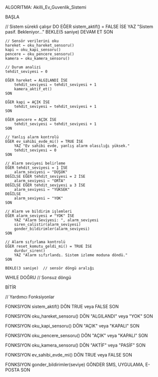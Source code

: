 ALGORITMA: Akilli_Ev_Guvenlik_Sistemi

BAŞLA

// Sistem sürekli çalışır
DO
    EĞER sistem_aktif() = FALSE İSE
        YAZ "Sistem pasif. Bekleniyor..."
        BEKLE(5 saniye)
        DEVAM ET
    SON

    // Sensör verilerini oku
    hareket ← oku_hareket_sensoru()
    kapi ← oku_kapi_sensoru()
    pencere ← oku_pencere_sensoru()
    kamera ← oku_kamera_sensoru()

    // Durum analizi
    tehdit_seviyesi ← 0

    EĞER hareket = ALGILANDI İSE
        tehdit_seviyesi ← tehdit_seviyesi + 1
        kamera_aktif_et()
    SON

    EĞER kapi = AÇIK İSE
        tehdit_seviyesi ← tehdit_seviyesi + 1
    SON

    EĞER pencere = AÇIK İSE
        tehdit_seviyesi ← tehdit_seviyesi + 1
    SON

    // Yanlış alarm kontrolü
    EĞER ev_sahibi_evde_mi() = TRUE İSE
        YAZ "Ev sahibi evde, yanlış alarm olasılığı yüksek."
        tehdit_seviyesi ← 0
    SON

    // Alarm seviyesi belirleme
    EĞER tehdit_seviyesi = 1 İSE
        alarm_seviyesi ← "DÜŞÜK"
    DEĞİLSE EĞER tehdit_seviyesi = 2 İSE
        alarm_seviyesi ← "ORTA"
    DEĞİLSE EĞER tehdit_seviyesi ≥ 3 İSE
        alarm_seviyesi ← "YÜKSEK"
    DEĞİLSE
        alarm_seviyesi ← "YOK"
    SON

    // Alarm ve bildirim işlemleri
    EĞER alarm_seviyesi ≠ "YOK" İSE
        YAZ "Alarm Seviyesi: ", alarm_seviyesi
        siren_calistir(alarm_seviyesi)
        gonder_bildirimler(alarm_seviyesi)
    SON

    // Alarm sıfırlama kontrolü
    EĞER reset_komutu_geldi_mi() = TRUE İSE
        durdur_siren()
        YAZ "Alarm sıfırlandı. Sistem izleme moduna döndü."
    SON

    BEKLE(3 saniye)  // sensör döngü aralığı

WHILE DOĞRU  // Sonsuz döngü

BİTİR


// Yardımcı Fonksiyonlar

FONKSIYON sistem_aktif()
    DÖN TRUE veya FALSE
SON

FONKSIYON oku_hareket_sensoru()
    DÖN "ALGILANDI" veya "YOK"
SON

FONKSIYON oku_kapi_sensoru()
    DÖN "AÇIK" veya "KAPALI"
SON

FONKSIYON oku_pencere_sensoru()
    DÖN "AÇIK" veya "KAPALI"
SON

FONKSIYON oku_kamera_sensoru()
    DÖN "AKTİF" veya "PASİF"
SON

FONKSIYON ev_sahibi_evde_mi()
    DÖN TRUE veya FALSE
SON

FONKSIYON gonder_bildirimler(seviye)
    GÖNDER SMS, UYGULAMA, E-POSTA
SON
